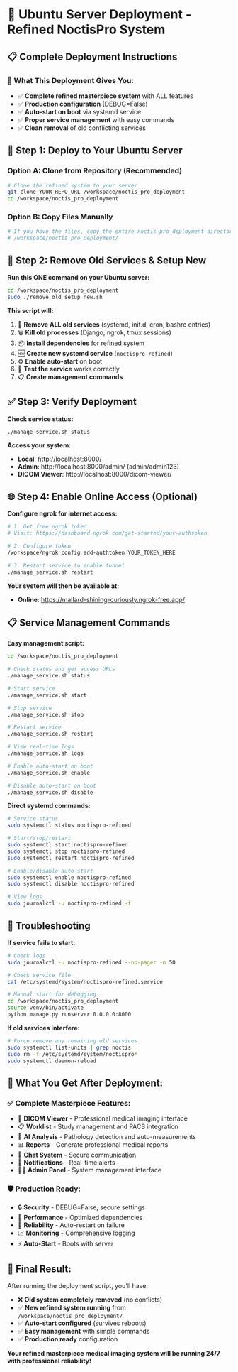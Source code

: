 # 🚀 Ubuntu Server Deployment - Refined NoctisPro System

## 📋 Complete Deployment Instructions

### 🎯 What This Deployment Gives You:
- ✅ **Complete refined masterpiece system** with ALL features
- ✅ **Production configuration** (DEBUG=False)
- ✅ **Auto-start on boot** via systemd service
- ✅ **Proper service management** with easy commands
- ✅ **Clean removal** of old conflicting services

## 🚀 Step 1: Deploy to Your Ubuntu Server

### Option A: Clone from Repository (Recommended)
```bash
# Clone the refined system to your server
git clone YOUR_REPO_URL /workspace/noctis_pro_deployment
cd /workspace/noctis_pro_deployment
```

### Option B: Copy Files Manually
```bash
# If you have the files, copy the entire noctis_pro_deployment directory to:
# /workspace/noctis_pro_deployment/
```

## 🛑 Step 2: Remove Old Services & Setup New

**Run this ONE command on your Ubuntu server:**
```bash
cd /workspace/noctis_pro_deployment
sudo ./remove_old_setup_new.sh
```

**This script will:**
1. 🛑 **Remove ALL old services** (systemd, init.d, cron, bashrc entries)
2. 🗑️ **Kill old processes** (Django, ngrok, tmux sessions)
3. 📦 **Install dependencies** for refined system
4. 🆕 **Create new systemd service** (`noctispro-refined`)
5. ⚙️ **Enable auto-start** on boot
6. 🧪 **Test the service** works correctly
7. 📋 **Create management commands**

## ✅ Step 3: Verify Deployment

**Check service status:**
```bash
./manage_service.sh status
```

**Access your system:**
- **Local**: http://localhost:8000/
- **Admin**: http://localhost:8000/admin/ (admin/admin123)
- **DICOM Viewer**: http://localhost:8000/dicom-viewer/

## 🌐 Step 4: Enable Online Access (Optional)

**Configure ngrok for internet access:**
```bash
# 1. Get free ngrok token
# Visit: https://dashboard.ngrok.com/get-started/your-authtoken

# 2. Configure token
/workspace/ngrok config add-authtoken YOUR_TOKEN_HERE

# 3. Restart service to enable tunnel
./manage_service.sh restart
```

**Your system will then be available at:**
- **Online**: https://mallard-shining-curiously.ngrok-free.app/

## 📋 Service Management Commands

**Easy management script:**
```bash
cd /workspace/noctis_pro_deployment

# Check status and get access URLs
./manage_service.sh status

# Start service
./manage_service.sh start

# Stop service  
./manage_service.sh stop

# Restart service
./manage_service.sh restart

# View real-time logs
./manage_service.sh logs

# Enable auto-start on boot
./manage_service.sh enable

# Disable auto-start on boot
./manage_service.sh disable
```

**Direct systemd commands:**
```bash
# Service status
sudo systemctl status noctispro-refined

# Start/stop/restart
sudo systemctl start noctispro-refined
sudo systemctl stop noctispro-refined
sudo systemctl restart noctispro-refined

# Enable/disable auto-start
sudo systemctl enable noctispro-refined
sudo systemctl disable noctispro-refined

# View logs
sudo journalctl -u noctispro-refined -f
```

## 🔧 Troubleshooting

**If service fails to start:**
```bash
# Check logs
sudo journalctl -u noctispro-refined --no-pager -n 50

# Check service file
cat /etc/systemd/system/noctispro-refined.service

# Manual start for debugging
cd /workspace/noctis_pro_deployment
source venv/bin/activate
python manage.py runserver 0.0.0.0:8000
```

**If old services interfere:**
```bash
# Force remove any remaining old services
sudo systemctl list-units | grep noctis
sudo rm -f /etc/systemd/system/noctispro*
sudo systemctl daemon-reload
```

## 🎯 What You Get After Deployment:

### ✅ **Complete Masterpiece Features:**
- 🏥 **DICOM Viewer** - Professional medical imaging interface
- 📋 **Worklist** - Study management and PACS integration
- 🤖 **AI Analysis** - Pathology detection and auto-measurements
- 📊 **Reports** - Generate professional medical reports
- 💬 **Chat System** - Secure communication
- 🔔 **Notifications** - Real-time alerts
- 👨‍💼 **Admin Panel** - System management interface

### 🛡️ **Production Ready:**
- 🔒 **Security** - DEBUG=False, secure settings
- 🚀 **Performance** - Optimized dependencies
- 🔄 **Reliability** - Auto-restart on failure
- 📈 **Monitoring** - Comprehensive logging
- ⚡ **Auto-Start** - Boots with server

## 🎊 Final Result:

After running the deployment script, you'll have:
- ❌ **Old system completely removed** (no conflicts)
- ✅ **New refined system running** from `/workspace/noctis_pro_deployment/`
- ✅ **Auto-start configured** (survives reboots)
- ✅ **Easy management** with simple commands
- ✅ **Production ready** configuration

**Your refined masterpiece medical imaging system will be running 24/7 with professional reliability!**